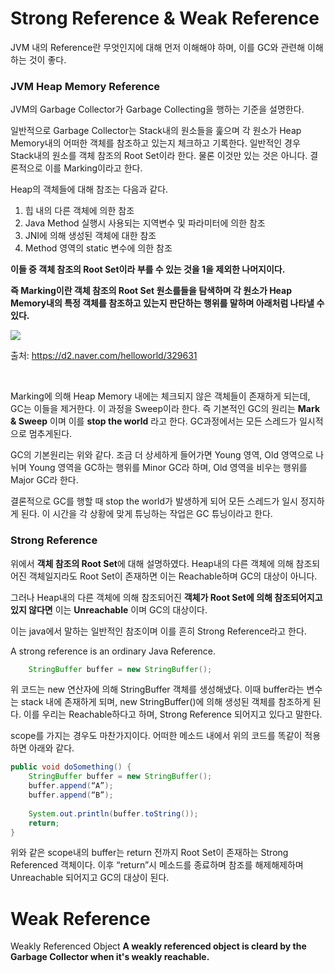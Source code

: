 Strong Reference & Weak Reference
==============================
JVM 내의 Reference란 무엇인지에 대해 먼저 이해해야 하며, 이를 GC와 관련해 이해하는 것이 좋다.

### JVM Heap Memory Reference 
JVM의 Garbage Collector가 Garbage Collecting을 행하는 기준을 설명한다.

일반적으로 Garbage Collector는 Stack내의 원소들을 훑으며 각 원소가 Heap Memory내의 어떠한 객체를 참조하고 있는지 체크하고 기록한다. 일반적인 경우 Stack내의 원소를  객체 참조의 Root Set이라 한다. 물론 이것만 있는 것은 아니다. 결론적으로 이를 Marking이라고 한다.

Heap의 객체들에 대해 참조는 다음과 같다.
1. 힙 내의 다른 객체에 의한 참조
2. Java Method 실행시 사용되는 지역변수 및 파라미터에 의한 참조
3. JNI에 의해 생성된 객체에 대한 참조
4. Method 영역의 static 변수에 의한 참조

**이들 중 객체 참조의 Root Set이라 부를 수 있는 것을 1을 제외한 나머지이다.**

**즉 Marking이란 객체 참조의 Root Set 원소를들을 탐색하며 각 원소가 Heap Memory내의 특정 객체를 참조하고 있는지 판단하는 행위를 말하며 아래처럼 나타낼 수 있다.**

![](https://d2.naver.com/content/images/2015/06/helloworld-329631-2.png)

출처: https://d2.naver.com/helloworld/329631

&nbsp;

Marking에 의해 Heap Memory 내에는 체크되지 않은 객체들이 존재하게 되는데, GC는 이들을 제거한다. 이 과정을 Sweep이라 한다.
즉 기본적인 GC의 원리는 **Mark & Sweep** 이며 이를 **stop the world** 라고 한다. GC과정에서는 모든 스레드가 일시적으로 멈추게된다.

GC의 기본원리는 위와 같다. 조금 더 상세하게 들어가면 Young 영역, Old 영역으로 나뉘며 Young 영역을 GC하는 행위를 Minor GC라 하며, Old 영역을 비우는 행위를 Major GC라 한다. 

결론적으로 GC를 행할 때 stop the world가 발생하게 되어 모든 스레드가 일시 정지하게 된다.
이 시간을 각 상황에 맞게 튜닝하는 작업은 GC 튜닝이라고 한다.

### Strong Reference

위에서 **객체 참조의 Root Set**에 대해 설명하였다. Heap내의 다른 객체에 의해 참조되어진 객체일지라도 Root Set이 존재하면 이는 Reachable하며 GC의 대상이 아니다.

그러나 Heap내의 다른 객체에 의해 참조되어진 **객체가 Root Set에 의해 참조되어지고 있지 않다면** 이는 **Unreachable** 이며 GC의 대상이다.

이는 java에서 말하는 일반적인 참조이며 이를 흔히 Strong Reference라고 한다.

A strong reference is an ordinary Java Reference.
```java
    StringBuffer buffer = new StringBuffer();
``` 
위 코드는 new 연산자에 의해 StringBuffer 객체를 생성해냈다. 이때 buffer라는 변수는 stack 내에 존재하게 되며,  new StringBuffer()에 의해 생성된 객체를 참조하게 된다. 이를 우리는 Reachable하다고 하며, Strong Reference 되어지고 있다고 말한다.

scope를 가지는 경우도 마찬가지이다. 어떠한 메소드 내에서 위의 코드를 똑같이 적용하면 아래와 같다.

```java
public void doSomething() {
	StringBuffer buffer = new StringBuffer(); 
	buffer.append(“A”);
	buffer.append(“B”);
	
	System.out.println(buffer.toString());
	return;
}
```
위와 같은 scope내의 buffer는 return 전까지 Root Set이 존재하는 Strong Referenced 객체이다.
이후 “return”시 메소드를 종료하며 참조를 해제해제하며 Unreachable 되어지고 GC의 대상이 된다.  

Weak Reference 
=============

Weakly Referenced Object
**A weakly referenced object is cleard by the Garbage Collector when it's weakly reachable.**
